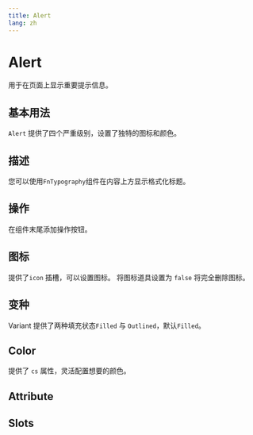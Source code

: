 ```yaml
---
title: Alert
lang: zh
---
```


<script setup lang="ts">
  import props from "../../../example/alert/description/zh-props.ts";
  import slots from "../../../example/alert/description/zh-slots.ts";
</script>


# Alert

用于在页面上显示重要提示信息。

## 基本用法

`Alert` 提供了四个严重级别，设置了独特的图标和颜色。

<demo src="../../../example/alert/base.vue" />

## 描述

您可以使用`FnTypography`组件在内容上方显示格式化标题。

<demo src="../../../example/alert/description.vue" />

## 操作

在组件末尾添加操作按钮。

<demo src="../../../example/alert/actions.vue" />

## 图标

提供了`icon` 插槽，可以设置图标。 将图标道具设置为 `false` 将完全删除图标。

<demo src="../../../example/alert/icon.vue" />


## 变种

Variant 提供了两种填充状态`Filled` 与 `Outlined`，默认`Filled`。

<demo src="../../../example/alert/outlined.vue" />

## Color

提供了 `cs` 属性，灵活配置想要的颜色。

<demo src="../../../example/alert/color.vue" />

## Attribute

<table-block type="propsZh" :data="props" />


## Slots
<table-block type="slotsZh" :data="slots" />
